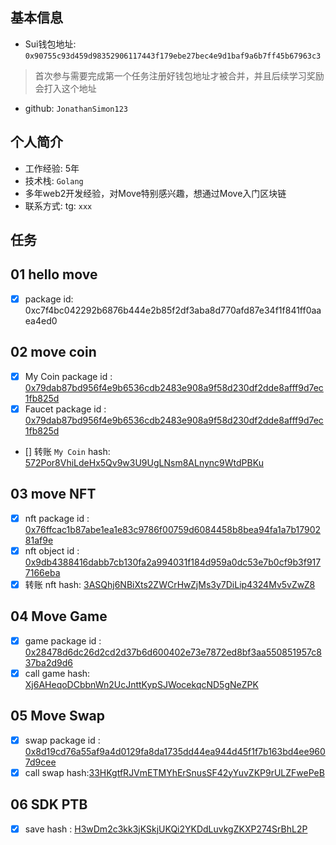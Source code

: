 ## 基本信息

- Sui钱包地址: `0x90755c93d459d98352906117443f179ebe27bec4e9d1baf9a6b7ff45b67963c3`

> 首次参与需要完成第一个任务注册好钱包地址才被合并，并且后续学习奖励会打入这个地址

- github: `JonathanSimon123`

## 个人简介

- 工作经验: 5年
- 技术栈:  `Golang`
- 多年web2开发经验，对Move特别感兴趣，想通过Move入门区块链
- 联系方式: tg: `xxx`

## 任务

## 01 hello move

- [X] package id: 0xc7f4bc042292b6876b444e2b85f2df3aba8d770afd87e34f1f841ff0aaea4ed0

## 02 move coin

- [X] My Coin package id : [0x79dab87bd956f4e9b6536cdb2483e908a9f58d230df2dde8afff9d7ec1fb825d](https://suiscan.xyz/mainnet/object/0x79dab87bd956f4e9b6536cdb2483e908a9f58d230df2dde8afff9d7ec1fb825d/contracts)
- [X] Faucet package id : [0x79dab87bd956f4e9b6536cdb2483e908a9f58d230df2dde8afff9d7ec1fb825d](https://suiscan.xyz/mainnet/object/0x79dab87bd956f4e9b6536cdb2483e908a9f58d230df2dde8afff9d7ec1fb825d/contracts)

- [] 转账 `My Coin` hash: [572Por8VhiLdeHx5Qv9w3U9UgLNsm8ALnync9WtdPBKu](https://suiscan.xyz/mainnet/tx/572Por8VhiLdeHx5Qv9w3U9UgLNsm8ALnync9WtdPBKu)

## 03 move NFT

- [X] nft package id : [0x76ffcac1b87abe1ea1e83c9786f00759d6084458b8bea94fa1a7b1790281af9e](https://suiscan.xyz/mainnet/object/0x76ffcac1b87abe1ea1e83c9786f00759d6084458b8bea94fa1a7b1790281af9e/txs)
- [X] nft object id : [0x9db4388416dabb7cb130fa2a994031f184d959a0dc53e7b0cf9b3f9177166eba](https://suiscan.xyz/mainnet/object/0x9db4388416dabb7cb130fa2a994031f184d959a0dc53e7b0cf9b3f9177166eba)
- [X] 转账 nft  hash: [3ASQhj6NBiXts2ZWCrHwZjMs3y7DiLip4324Mv5vZwZ8](https://suiscan.xyz/mainnet/tx/3ASQhj6NBiXts2ZWCrHwZjMs3y7DiLip4324Mv5vZwZ8)

## 04 Move Game

- [X] game package id : [0x28478d6dc26d2cd2d37b6d600402e73e7872ed8bf3aa550851957c837ba2d9d6](https://suiscan.xyz/mainnet/object/0x28478d6dc26d2cd2d37b6d600402e73e7872ed8bf3aa550851957c837ba2d9d6/contracts)
- [X] call game hash: [Xj6AHeqoDCbbnWn2UcJnttKypSJWocekqcND5gNeZPK](https://suiscan.xyz/mainnet/tx/Xj6AHeqoDCbbnWn2UcJnttKypSJWocekqcND5gNeZPK)

## 05 Move Swap

- [X] swap package id : [0x8d19cd76a55af9a4d0129fa8da1735dd44ea944d45f1f7b163bd4ee9607d9cee](https://suiscan.xyz/mainnet/object/0x8d19cd76a55af9a4d0129fa8da1735dd44ea944d45f1f7b163bd4ee9607d9cee/contracts)
- [X] call swap hash:[33HKgtfRJVmETMYhErSnusSF42yYuvZKP9rULZFwePeB](https://suiscan.xyz/mainnet/tx/33HKgtfRJVmETMYhErSnusSF42yYuvZKP9rULZFwePeB)

## 06 SDK PTB

- [X] save hash : [H3wDm2c3kk3jKSkjUKQi2YKDdLuvkgZKXP274SrBhL2P](https://suiscan.xyz/mainnet/tx/H3wDm2c3kk3jKSkjUKQi2YKDdLuvkgZKXP274SrBhL2P)

